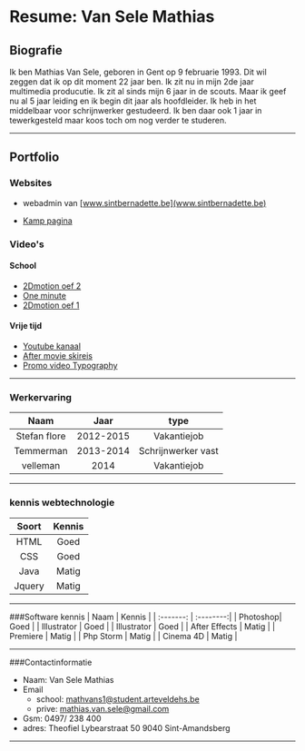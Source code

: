 Resume: Van Sele Mathias
========================
Biografie
----------
Ik ben Mathias Van Sele, geboren in Gent op 9 februarie 1993.
Dit wil zeggen dat ik op dit moment 22 jaar ben. Ik zit nu in mijn 2de jaar multimedia producutie.
Ik zit al sinds mijn 6 jaar in de scouts. Maar ik geef nu al 5 jaar leiding en ik begin dit jaar als hoofdleider.
Ik heb in het middelbaar voor schrijnwerker gestudeerd. Ik ben daar ook 1 jaar in tewerkgesteld maar koos toch om nog verder te studeren.
***
Portfolio
---------
### Websites

 
* webadmin van [www.sintbernadette.be](www.sintbernadette.be)
- [Kamp pagina](http://users.telenet.be/giverkamp2015/site/)

### Video's

#### School
* [2Dmotion oef 2](https://vimeo.com/129008285)
* [One minute](https://vimeo.com/127393025)
* [2Dmotion oef 1](https://vimeo.com/129008285)

#### Vrije tijd
*  [Youtube kanaal](https://www.youtube.com/channel/UCAY4S5vkOqLwNPh7oFH8XYQ)
* [After movie skireis ](https://www.youtube.com/watch?v=xyts9XEquMk)
* [Promo video Typography](https://www.youtube.com/watch?v=a0lDKN3N3WI)
***
### Werkervaring

| Naam        |   Jaar        | type |
| :-------:   | :------------:| :--: |
| Stefan flore| 2012-2015     | Vakantiejob   |
| Temmerman   |   2013-2014   | Schrijnwerker vast  |
| velleman       |    2014 | Vakantiejob |
***
### kennis webtechnologie

| Soort   |   Kennis        |
| :-------:   | :--------:| 
| HTML| Goed     | 
| CSS   |   Goed   |
| Java   |   Matig|
|Jquery| Matig|
***
###Software kennis
| Naam   |   Kennis        |
| :-------:   | :--------:| 
| Photoshop| Goed     | 
| Illustrator   |   Goed   |
| Illustrator   |   Goed   |
| After Effects |  Matig   |
| Premiere |  Matig   |
| Php Storm |  Matig  |
| Cinema 4D |  Matig   |
***
###Contactinformatie
* Naam: Van Sele Mathias 
* Email
    * school: mathvans1@student.arteveldehs.be
    * prive: mathias.van.sele@gmail.com
* Gsm: 0497/ 238 400
* adres: Theofiel Lybearstraat 50 9040 Sint-Amandsberg

***
	